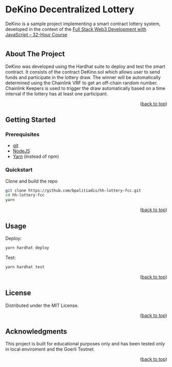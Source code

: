 <a name="readme-top"></a>

<!-- TABLE OF CONTENTS -->
<!-- <details>
  <summary>Table of Contents</summary>
  <ol>
    <li>
      <a href="#about-the-project">About The Project</a>
      <ul>
        <li><a href="#built-with">Built With</a></li>
      </ul>
    </li>
    <li>
      <a href="#getting-started">Getting Started</a>
      <ul>
        <li><a href="#prerequisites">Prerequisites</a></li>
        <li><a href="#installation">Installation</a></li>
      </ul>
    </li>
    <li><a href="#usage">Usage</a></li>
    <li><a href="#roadmap">Roadmap</a></li>
    <li><a href="#contributing">Contributing</a></li>
    <li><a href="#license">License</a></li>
    <li><a href="#contact">Contact</a></li>
    <li><a href="#acknowledgments">Acknowledgments</a></li>
  </ol>
</details> -->

# DeKino Decentralized Lottery
DeKino is a sample project implementing a smart contract lottery system, developed in the context of the [Full Stack Web3 Development with JavaScript – 32-Hour Course](https://www.youtube.com/watch?v=gyMwXuJrbJQ&t=49271s)
#

<!-- ABOUT THE PROJECT -->
## About The Project

DeKino was developed using the Hardhat suite to deploy and test the smart contract. It consists of the contract DeKino.sol which allows user to send funds and participate in the lottery draw. The winner will be automatically determined using the Chainlink VRF to get an off-chain random number. Chainlink Keepers is used to trigger the draw automatically based on a time interval if the lottery has at least one participant.

<p align="right">(<a href="#readme-top">back to top</a>)</p>


<!-- 
### Built With

* [![Next][Next.js]][Next-url]
* [![React][React.js]][React-url]
* [![Vue][Vue.js]][Vue-url]
* [![Angular][Angular.io]][Angular-url]
* [![Svelte][Svelte.dev]][Svelte-url]
* [![Laravel][Laravel.com]][Laravel-url]
* [![Bootstrap][Bootstrap.com]][Bootstrap-url]
* [![JQuery][JQuery.com]][JQuery-url]

<p align="right">(<a href="#readme-top">back to top</a>)</p> -->

<!-- GETTING STARTED -->
## Getting Started


### Prerequisites

* [git](https://git-scm.com/book/en/v2/Getting-Started-Installing-Git)
* [NodeJS](https://nodejs.org/en/)
* [Yarn](https://yarnpkg.com/getting-started/install) (instead of npm)


### Quickstart

Clone and build the repo
   ```sh
   git clone https://github.com/bpolitiadis/hh-lottery-fcc.git
   cd hh-lottery-fcc
   yarn
   ```
<p align="right">(<a href="#readme-top">back to top</a>)</p>

<!-- USAGE EXAMPLES -->
## Usage

Deploy:
```sh
yarn hardhat deploy
```
Test:
```sh
yarn hardhat test
```

<p align="right">(<a href="#readme-top">back to top</a>)</p>

<!-- LICENSE -->
## License

Distributed under the MIT License.

<p align="right">(<a href="#readme-top">back to top</a>)</p>

<!-- ACKNOWLEDGMENTS -->
## Acknowledgments

This project is built for educational purposes only and has been tested only in local enviroment and the Goerli Testnet.


<p align="right">(<a href="#readme-top">back to top</a>)</p>
